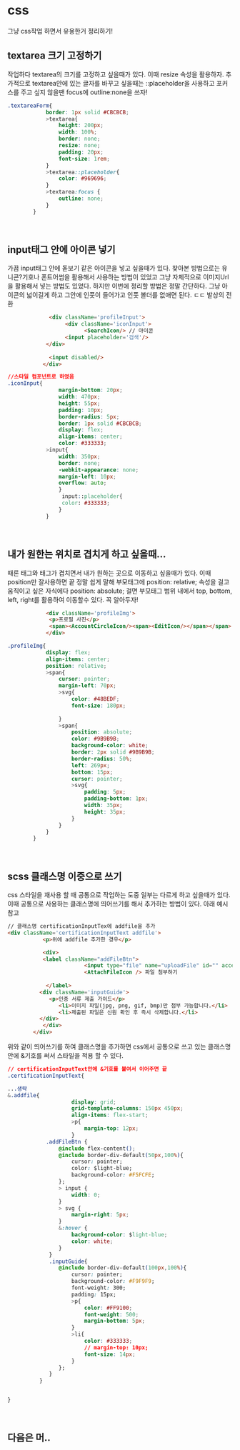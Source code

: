# css

그냥 css작업 하면서 유용한거 정리하기!

## textarea 크기 고정하기

작업하다 textarea의 크기를 고정하고 싶을때가 있다. 이때 resize 속성을 활용하자. 추가적으로 textarea안에 있는 글자를 바꾸고 싶을때는 
::placeholder을 사용하고 포커스를 주고 싶지 않을땐 focus에 outline:none을 쓰자!

```css
.textareaForm{
            border: 1px solid #CBCBCB;
            >textarea{
                height: 200px;
                width: 100%;
                border: none;
                resize: none;
                padding: 20px;
                font-size: 1rem;
            }
            >textarea::placeholder{
                color: #969696;
            }
            >textarea:focus {
                outline: none;
            }
        }
```

<br />

## input태그 안에 아이콘 넣기

가끔 input태그 안에 돋보기 같은 아이콘을 넣고 싶을때가 있다. 찾아본 방법으로는 유니콘?기호나 폰트어썸을 활용해서 사용하는 방법이 있었고 그냥 자체적으로 이미지Url을 활용해서 넣는 
방법도 있었다. 하지만 이번에 정리할 방법은 정말 간단하다. 그냥 아이콘의 넓이길게 하고 그안에 인풋이 들어가고 인풋 볼더를 없애면 된다. ㄷㄷ 발상의 전환

```html
             <div className='profileInput'>
                  <div className='iconInput'>
                        <SearchIcon/> // 아이콘
                  <input placeholder='검색'/>
            </div>
                 
             <input disabled/>
           </div>

```

```css
//스타일 컴포넌트로 하였음
.iconInput{
                margin-bottom: 20px;
                width: 470px;
                height: 55px;
                padding: 10px;
                border-radius: 5px;
                border: 1px solid #CBCBCB;
                display: flex;
                align-items: center;
                color: #333333;
            >input{
                width: 350px;
                border: none;
                -webkit-appearance: none;
                margin-left: 10px;
                overflow: auto; 
                }
                 input::placeholder{
                 color: #333333;
                }
            }
```

<br />

## 내가 원한는 위치로 겹치게 하고 싶을때...

때론 태그와 태그가 겹치면서 내가 원하는 곳으로 이동하고 싶을때가 있다. 이때 position만 잘사용하면 끝
정말 쉽게 말해 부모태그에 position: relative; 속성을 걸고 움직이고 싶은 자식에다 position: absolute; 걸면 부모태그 범위 내에서 top, bottom, left, right를 활용하여 이동할수 있다. 꼭 알아두자!



```html
            <div className='profileImg'>
             <p>프로필 사진</p>
             <span><AccountCircleIcon/><span><EditIcon/></span></span>
            </div>
```


```css
.profileImg{
            display: flex;
            align-items: center;
            position: relative;
            >span{
                cursor: pointer;
                margin-left: 70px;
                >svg{
                    color: #48BEDF;
                    font-size: 180px;
                    
                }
                >span{
                    position: absolute;
                    color: #9B9B9B;
                    background-color: white;
                    border: 2px solid #9B9B9B;
                    border-radius: 50%;
                    left: 269px;
                    bottom: 15px;
                    cursor: pointer;
                    >svg{
                        padding: 5px;
                        padding-bottom: 1px;
                        width: 35px;
                        height: 35px;
                    }
                }
            }
        }
```

<br />

## scss 클래스명 이중으로 쓰기

css 스타일을 재사용 할 때 공통으로 작업하는 도중 일부는 다르게 하고 싶을때가 있다. 이때 공통으로 사용하는 클래스명에 띄어쓰기를 해서 추가하는 방법이 있다.
아래 예시 참고

```html
// 클래스명 certificationInputTex에 addfile을 추가
<div className='certificationInputText addfile'>
           <p>위에 addfile 추가한 경우</p>

           <div>
           <label className="addFileBtn">
                        <input type="file" name="uploadFile" id="" accept=".pdf" />
                        <AttachFileIcon /> 파일 첨부하기
           
            </label>
          <div className='inputGuide'>
             <p>인증 서류 제출 가이드</p>
                <li>이미지 파일(jpg, png, gif, bmp)만 첨부 가능합니다.</li>
                <li>제출된 파일은 신원 확인 후 즉시 삭제합니다.</li>
          </div>
           </div>
        </div>
```

위와 같이 띄어쓰기를 하여 클래스명을 추가하면 css에서 공통으로 쓰고 있는 클래스명 안에 &기호를 써서 스타일을 적용 할 수 있다. 

```css
// certificationInputText안에 &기호를 붙여서 이어주면 끝
.certificationInputText{

...생략
&.addfile{
                    display: grid;
                    grid-template-columns: 150px 450px;
                    align-items: flex-start;
                    >p{
                        margin-top: 12px;
                    }
            .addFileBtn {
                @include flex-content();
                @include border-div-default(50px,100%){
                    cursor: pointer;
                    color: $light-blue;
                    background-color: #F5FCFE;
                };
                > input {
                    width: 0;
                }
                > svg {
                    margin-right: 5px;
                }
                &:hover {
                    background-color: $light-blue;
                    color: white;
                }
             }
             .inputGuide{
                @include border-div-default(100px,100%){
                    cursor: pointer;
                    background-color: #F9F9F9;
                    font-weight: 300;
                    padding: 15px;
                    >p{
                        color: #FF9100;
                        font-weight: 500;
                        margin-bottom: 5px;
                    }
                    >li{
                        color: #333333;
                        // margin-top: 10px;
                        font-size: 14px;
                    }
                };
             }
          }


}
```

<br />

## 다음은 머..





